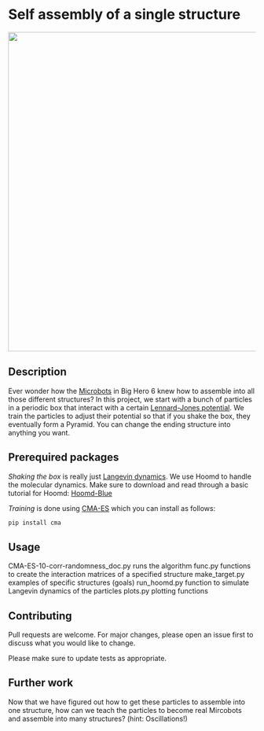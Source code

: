 # Self assembly of a single structure 

<p align="center">
  <img width="650"  src="self_assembly.gif">
</p>

## Description

Ever wonder how the [Microbots](https://www.youtube.com/watch?v=ep2-W1X65KI) in Big Hero 6 knew how to assemble into all those different structures? In this project, we start with a bunch of particles in a periodic box that interact with a certain [Lennard-Jones potential](https://en.wikipedia.org/wiki/Lennard-Jones_potential). We train the particles to adjust their potential so that if you shake the box, they eventually form a Pyramid. You can change the ending structure into anything you want.

## Prerequired packages

<i>Shaking the box</i> is really just [Langevin dynamics](https://en.wikipedia.org/wiki/Langevin_dynamics). We use Hoomd to handle the molecular dynamics. Make sure to download and read through a basic tutorial for Hoomd:
[Hoomd-Blue](http://glotzerlab.engin.umich.edu/hoomd-blue/)

<i>Training</i> is done using [CMA-ES](https://pypi.org/project/cma/) which you can install as follows:

```bash
pip install cma
```

## Usage

CMA-ES-10-corr-randomness_doc.py runs the algorithm
func.py functions to create the interaction matrices of a specified structure
make_target.py examples of specific structures (goals)
run_hoomd.py function to simulate Langevin dynamics of the particles
plots.py plotting functions

## Contributing
Pull requests are welcome. For major changes, please open an issue first to discuss what you would like to change.

Please make sure to update tests as appropriate.

## Further work

Now that we have figured out how to get these particles to assemble into one structure, how can we teach the particles to become real Mircobots and assemble into many structures? (hint: Oscillations!)


